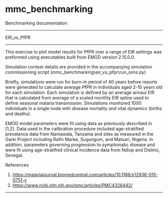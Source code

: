# mmc_benchmarking

Benchmarking documentation

___________________

EIR_vs_PfPR
___________________


This exercise to plot model results for PfPR over a range of EIR settings was preformed using executables built from EMOD version 2.15.0.0.

Simulation context details are provided in the accompanying simulation commissioning script (mmc_benchmarking\eir_vs_pfpr\run_sims.py)

Briefly, simulations were run for burn-in period of 40 years before reports were generated to calculate average PfPR in individuals aged 2-10 years old for each simulation. Each simulation is defined by an average annaul EIR that is calculated from average of a scaled monthly EIR spline used to define seasonal malaria transmission. Simulations monitored 1000 individuals in a single node with disease mortality and vital dynamics (births and deaths). 

EMOD model parameters were fit using data as previously described in [1,2]. Data used in the calibration procedure included age-stratified prevalence data from Namawala, Tanzania and sites as measured in the Garki Project including Rafin Marke, Sugungum, and Matsari, Nigeria. In addition, parameters governing progression to symptomatic disease and were fit using age-stratified clinical incidence data from Ndiop and Dielmo, Senegal. 

References
1. https://malariajournal.biomedcentral.com/articles/10.1186/s12936-015-0751-y
2. https://www.ncbi.nlm.nih.gov/pmc/articles/PMC4326442/
 
________________________________________________________________________________

